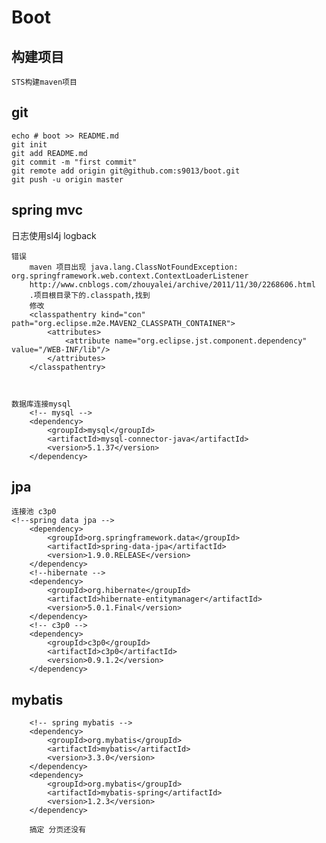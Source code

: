 # Boot

## 构建项目
	STS构建maven项目

## git
	echo # boot >> README.md
	git init
	git add README.md
	git commit -m "first commit"
	git remote add origin git@github.com:s9013/boot.git
	git push -u origin master

## spring mvc
日志使用sl4j logback

	错误
		maven 项目出现 java.lang.ClassNotFoundException: org.springframework.web.context.ContextLoaderListener
		http://www.cnblogs.com/zhouyalei/archive/2011/11/30/2268606.html
		.项目根目录下的.classpath,找到 
		修改
		<classpathentry kind="con" path="org.eclipse.m2e.MAVEN2_CLASSPATH_CONTAINER">
			<attributes>
				<attribute name="org.eclipse.jst.component.dependency" value="/WEB-INF/lib"/>
			</attributes>
		</classpathentry>



	数据库连接mysql
		<!-- mysql -->
		<dependency>
			<groupId>mysql</groupId>
			<artifactId>mysql-connector-java</artifactId>
			<version>5.1.37</version>
		</dependency>


## jpa
	连接池 c3p0
	<!--spring data jpa -->
		<dependency>
			<groupId>org.springframework.data</groupId>
			<artifactId>spring-data-jpa</artifactId>
			<version>1.9.0.RELEASE</version>
		</dependency>
		<!--hibernate -->
		<dependency>
			<groupId>org.hibernate</groupId>
			<artifactId>hibernate-entitymanager</artifactId>
			<version>5.0.1.Final</version>
		</dependency>
		<!-- c3p0 -->
		<dependency>
			<groupId>c3p0</groupId>
			<artifactId>c3p0</artifactId>
			<version>0.9.1.2</version>
		</dependency>
		
		
## mybatis
		<!-- spring mybatis -->
		<dependency>
			<groupId>org.mybatis</groupId>
			<artifactId>mybatis</artifactId>
			<version>3.3.0</version>
		</dependency>
		<dependency>
			<groupId>org.mybatis</groupId>
			<artifactId>mybatis-spring</artifactId>
			<version>1.2.3</version>
		</dependency>

		搞定 分页还没有
		